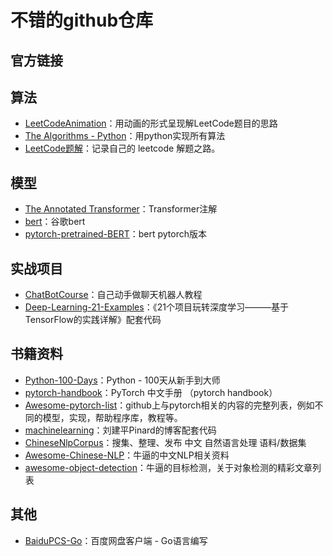 # 不错的github仓库

## 官方链接


## 算法
* [LeetCodeAnimation](https://github.com/MisterBooo/LeetCodeAnimation)：用动画的形式呈现解LeetCode题目的思路
* [The Algorithms - Python](https://github.com/TheAlgorithms/Python)：用python实现所有算法
* [LeetCode题解](https://github.com/azl397985856/leetcode)：记录自己的 leetcode 解题之路。

## 模型
* [The Annotated Transformer](https://github.com/harvardnlp/annotated-transformer)：Transformer注解
* [bert](https://github.com/google-research/bert)：谷歌bert
* [pytorch-pretrained-BERT](https://github.com/huggingface/pytorch-pretrained-BERT)：bert pytorch版本

## 实战项目
* [ChatBotCourse](https://github.com/warmheartli/ChatBotCourse)：自己动手做聊天机器人教程 
* [Deep-Learning-21-Examples]( https://github.com/hzy46/Deep-Learning-21-Examples)：《21个项目玩转深度学习———基于TensorFlow的实践详解》配套代码

## 书籍资料

* [Python-100-Days](https://github.com/jackfrued/Python-100-Days)：Python - 100天从新手到大师
* [pytorch-handbook](https://github.com/zergtant/pytorch-handbook)：PyTorch 中文手册 （pytorch handbook）
* [Awesome-pytorch-list](https://github.com/bharathgs/Awesome-pytorch-list)：github上与pytorch相关的内容的完整列表，例如不同的模型，实现，帮助程序库，教程等。
* [machinelearning](https://github.com/ljpzzz/machinelearning)：刘建平Pinard的博客配套代码
* [ChineseNlpCorpus](https://github.com/SophonPlus/ChineseNlpCorpus)：搜集、整理、发布 中文 自然语言处理 语料/数据集
* [Awesome-Chinese-NLP](https://github.com/crownpku/Awesome-Chinese-NLP)：牛逼的中文NLP相关资料
* [awesome-object-detection](https://github.com/amusi/awesome-object-detection)：牛逼的目标检测，关于对象检测的精彩文章列表

## 其他

* [BaiduPCS-Go](https://github.com/iikira/BaiduPCS-Go)：百度网盘客户端 - Go语言编写